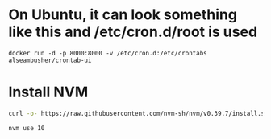 # On Ubuntu, it can look something like this and /etc/cron.d/root is used
```shell
docker run -d -p 8000:8000 -v /etc/cron.d:/etc/crontabs alseambusher/crontab-ui
```

# Install NVM
```sh
curl -o- https://raw.githubusercontent.com/nvm-sh/nvm/v0.39.7/install.sh | bash
```
```
nvm use 10
```
